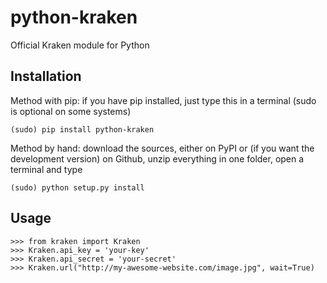 python-kraken
=============

Official Kraken module for Python

## Installation

Method with pip: if you have pip installed, just type this in a terminal (sudo is optional on some systems)

```
(sudo) pip install python-kraken
```

Method by hand: download the sources, either on PyPI or (if you want the development version) on Github, unzip everything in one folder, open a terminal and type

```
(sudo) python setup.py install
```


## Usage

```
>>> from kraken import Kraken
>>> Kraken.api_key = 'your-key'
>>> Kraken.api_secret = 'your-secret'
>>> Kraken.url("http://my-awesome-website.com/image.jpg", wait=True)
```

